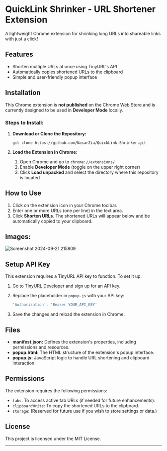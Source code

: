 # QuickLink Shrinker - URL Shortener Extension

A lightweight Chrome extension for shrinking long URLs into shareable links with just a click!

## Features

- Shorten multiple URLs at once using TinyURL's API
- Automatically copies shortened URLs to the clipboard
- Simple and user-friendly popup interface

## Installation

This Chrome extension is **not published** on the Chrome Web Store and is currently designed to be used in **Developer Mode** locally.

### Steps to Install:

1. **Download or Clone the Repository:**

   ```
   git clone https://github.com/NasarZia/QuickLink-Shrinker.git
   ```

2. **Load the Extension in Chrome:**

   1. Open Chrome and go to `chrome://extensions/`
   2. Enable **Developer Mode** (toggle on the upper right corner)
   3. Click **Load unpacked** and select the directory where this repository is located

## How to Use

1. Click on the extension icon in your Chrome toolbar.
2. Enter one or more URLs (one per line) in the text area.
3. Click **Shorten URLs**. The shortened URLs will appear below and be automatically copied to your clipboard.

## Images:

![Screenshot 2024-09-21 215809](https://github.com/user-attachments/assets/0bfc4760-45af-4147-bd63-c5bd5ec5fa12)

## Setup API Key

This extension requires a TinyURL API key to function. To set it up:

1. Go to [TinyURL Developer](https://tinyurl.com/app/dev) and sign up for an API key.
2. Replace the placeholder in `popup.js` with your API key:
   ```javascript
   'Authorization': 'Bearer YOUR_API_KEY'
   ```
   
3. Save the changes and reload the extension in Chrome.

## Files

- **manifest.json:** Defines the extension's properties, including permissions and resources.
- **popup.html:** The HTML structure of the extension's popup interface.
- **popup.js:** JavaScript logic to handle URL shortening and clipboard interaction.

## Permissions

The extension requires the following permissions:

- `tabs`: To access active tab URLs (if needed for future enhancements).
- `clipboardWrite`: To copy the shortened URLs to the clipboard.
- `storage`: (Reserved for future use if you wish to store settings or data.)

## License

This project is licensed under the MIT License.

---
